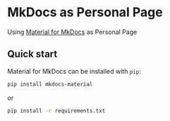 # MkDocs as Personal Page

Using [Material for MkDocs](https://github.com/squidfunk/mkdocs-material) as Personal Page

## Quick start

Material for MkDocs can be installed with `pip`:

``` sh
pip install mkdocs-material
```
or
``` sh
pip install -r requirements.txt
```

